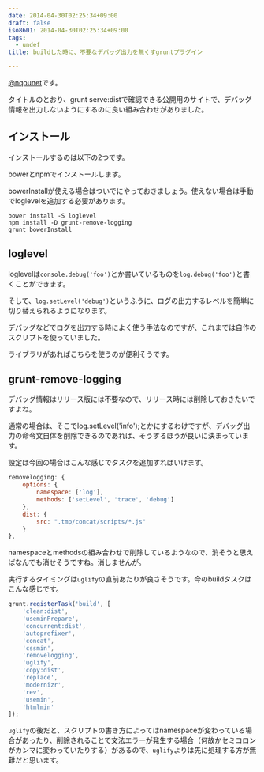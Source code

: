 ```yaml
---
date: 2014-04-30T02:25:34+09:00
draft: false
iso8601: 2014-04-30T02:25:34+09:00
tags:
  - undef
title: buildした時に、不要なデバッグ出力を無くすgruntプラグイン

---
```


<p><a href="https://twitter.com/nqounet">@nqounet</a>です。</p>

<p>タイトルのとおり、grunt serve:distで確認できる公開用のサイトで、デバッグ情報を出力しないようにするのに良い組み合わせがありました。</p>



<h2>インストール</h2>

<p>インストールするのは以下の2つです。</p>

<p>bowerとnpmでインストールします。</p>

<p>bowerInstallが使える場合はついでにやっておきましょう。使えない場合は手動でloglevelを追加する必要があります。</p>

```shell
bower install -S loglevel
npm install -D grunt-remove-logging
grunt bowerInstall
```

<h2>loglevel</h2>

<p>loglevelは<code>console.debug('foo')</code>とか書いているものを<code>log.debug('foo')</code>と書くことができます。</p>

<p>そして、<code>log.setLevel('debug')</code>というふうに、ログの出力するレベルを簡単に切り替えられるようになります。</p>

<p>デバッグなどでログを出力する時によく使う手法なのですが、これまでは自作のスクリプトを使っていました。</p>

<p>ライブラリがあればこちらを使うのが便利そうです。</p>

<h2>grunt-remove-logging</h2>

<p>デバッグ情報はリリース版には不要なので、リリース時には削除しておきたいですよね。</p>

<p>通常の場合は、そこでlog.setLevel('info');とかにするわけですが、デバッグ出力の命令文自体を削除できるのであれば、そうするほうが良いに決まっています。</p>

<p>設定は今回の場合はこんな感じでタスクを追加すればいけます。</p>

```js
removelogging: {
    options: {
        namespace: ['log'],
        methods: ['setLevel', 'trace', 'debug']
    },
    dist: {
        src: ".tmp/concat/scripts/*.js"
    }
},
```

<p>namespaceとmethodsの組み合わせで削除しているようなので、消そうと思えばなんでも消せそうですね。消しませんが。</p>

<p>実行するタイミングは<code>uglify</code>の直前あたりが良さそうです。今のbuildタスクはこんな感じです。</p>

```js
grunt.registerTask('build', [
    'clean:dist',
    'useminPrepare',
    'concurrent:dist',
    'autoprefixer',
    'concat',
    'cssmin',
    'removelogging',
    'uglify',
    'copy:dist',
    'replace',
    'modernizr',
    'rev',
    'usemin',
    'htmlmin'
]);
```

<p><code>uglify</code>の後だと、スクリプトの書き方によってはnamespaceが変わっている場合があったり、削除されることで文法エラーが発生する場合（何故かセミコロンがカンマに変わっていたりする）があるので、<code>uglify</code>よりは先に処理する方が無難だと思います。</p>
    	